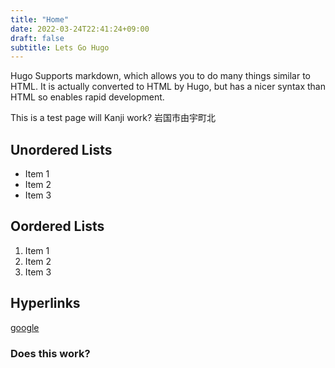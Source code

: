```yaml
---
title: "Home"
date: 2022-03-24T22:41:24+09:00
draft: false
subtitle: Lets Go Hugo
---
```

Hugo Supports markdown, which allows you to do many things similar to HTML. It is actually converted to HTML by Hugo, but has a nicer syntax than HTML so enables rapid development.


This is a test page will Kanji work? 
岩国市由宇町北



## Unordered Lists

- Item 1
- Item 2
- Item 3

## Oordered Lists

1. Item 1
1. Item 2
1. Item 3

## Hyperlinks

[google](www.google.com)

<h3> Does this work?</h3>
